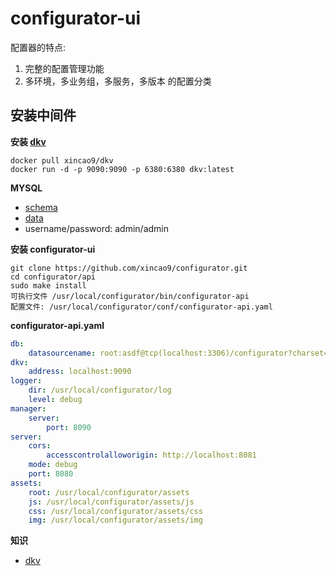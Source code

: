 # configurator-ui

配置器的特点:

1. 完整的配置管理功能
2. 多环境，多业务组，多服务，多版本 的配置分类

## 安装中间件

**安装 [dkv](https://github.com/xincao9/dkv)**

```
docker pull xincao9/dkv
docker run -d -p 9090:9090 -p 6380:6380 dkv:latest
```

**MYSQL**

* [schema](https://github.com/xincao9/configurator/blob/master/api/resources/doc/schema.sql)
* [data](https://github.com/xincao9/configurator/blob/master/api/resources/doc/data.sql)
* username/password: admin/admin

**安装 configurator-ui**

```
git clone https://github.com/xincao9/configurator.git
cd configurator/api
sudo make install
可执行文件 /usr/local/configurator/bin/configurator-api
配置文件: /usr/local/configurator/conf/configurator-api.yaml
```

**configurator-api.yaml**

```yaml
db:
    datasourcename: root:asdf@tcp(localhost:3306)/configurator?charset=utf8&parseTime=true
dkv:
    address: localhost:9090
logger:
    dir: /usr/local/configurator/log
    level: debug
manager:
    server:
        port: 8090
server:
    cors:
        accesscontrolalloworigin: http://localhost:8081
    mode: debug
    port: 8080
assets:
    root: /usr/local/configurator/assets
    js: /usr/local/configurator/assets/js
    css: /usr/local/configurator/assets/css
    img: /usr/local/configurator/assets/img

```

**知识**

* [dkv](https://github.com/xincao9/dkv)
